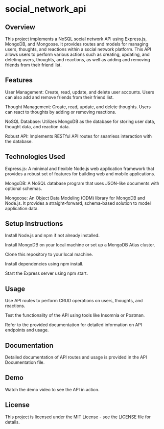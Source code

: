 # social_network_api

## Overview
This project implements a NoSQL social network API using Express.js, MongoDB, and Mongoose. It provides routes and models for managing users, thoughts, and reactions within a social network platform. This API allows users to perform various actions such as creating, updating, and deleting users, thoughts, and reactions, as well as adding and removing friends from their friend list.

## Features
User Management: Create, read, update, and delete user accounts. Users can also add and remove friends from their friend list.

Thought Management: Create, read, update, and delete thoughts. Users can react to thoughts by adding or removing reactions.

NoSQL Database: Utilizes MongoDB as the database for storing user data, thought data, and reaction data.

Robust API: Implements RESTful API routes for seamless interaction with the database.

## Technologies Used
Express.js: A minimal and flexible Node.js web application framework that provides a robust set of features for building web and mobile applications.

MongoDB: A NoSQL database program that uses JSON-like documents with optional schemas.

Mongoose: An Object Data Modeling (ODM) library for MongoDB and Node.js. It provides a straight-forward, schema-based solution to model application data.

## Setup Instructions
Install Node.js and npm if not already installed.

Install MongoDB on your local machine or set up a MongoDB Atlas cluster.

Clone this repository to your local machine.

Install dependencies using npm install.

Start the Express server using npm start.

## Usage
Use API routes to perform CRUD operations on users, thoughts, and reactions.

Test the functionality of the API using tools like Insomnia or Postman.

Refer to the provided documentation for detailed information on API endpoints and usage.

## Documentation
Detailed documentation of API routes and usage is provided in the API Documentation file.

## Demo
Watch the demo video to see the API in action.


## License
This project is licensed under the MIT License - see the LICENSE file for details.


